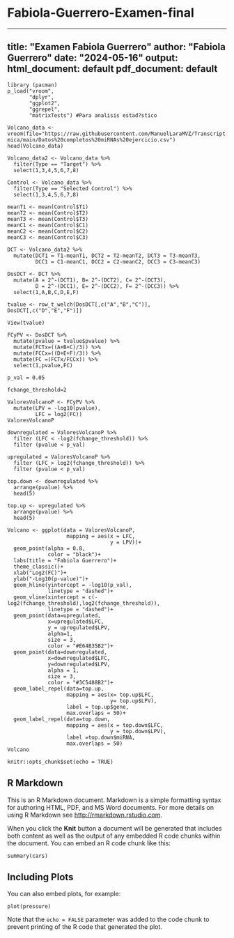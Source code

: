 # Fabiola-Guerrero-Examen-final
---
title: "Examen Fabiola Guerrero"
author: "Fabiola Guerrero"
date: "2024-05-16"
output:
  html_document: default
  pdf_document: default
---
```{r}
library (pacman)
p_load("vroom",
       "dplyr",
       "ggplot2",
       "ggrepel",
       "matrixTests") #Para analisis estad?stico
```

```{r}
Volcano_data <- vroom(file="https://raw.githubusercontent.com/ManuelLaraMVZ/Transcript-mica/main/Datos%20completos%20miRNAs%20ejercicio.csv")
head(Volcano_data)

Volcano_data2 <- Volcano_data %>% 
  filter(Type == "Target") %>% 
  select(1,3,4,5,6,7,8)
```

```{r}
Control <- Volcano_data %>% 
  filter(Type == "Selected Control") %>% 
  select(1,3,4,5,6,7,8)
```

```{r}
meanT1 <- mean(Control$T1)
meanT2 <- mean(Control$T2)
meanT3 <- mean(Control$T3)
meanC1 <- mean(Control$C1)
meanC2 <- mean(Control$C2)
meanC3 <- mean(Control$C3)

DCT <- Volcano_data2 %>% 
  mutate(DCT1 = T1-meanT1, DCT2 = T2-meanT2, DCT3 = T3-meanT3,
         DCC1 = C1-meanC1, DCC2 = C2-meanC2, DCC3 = C3-meanC3)
```

```{r}
DosDCT <- DCT %>% 
  mutate(A = 2^-(DCT1), B= 2^-(DCT2), C= 2^-(DCT3), 
         D = 2^-(DCC1), E= 2^-(DCC2), F= 2^-(DCC3)) %>% 
  select(1,A,B,C,D,E,F)
```

```{r}
tvalue <- row_t_welch(DosDCT[,c("A","B","C")], DosDCT[,c("D","E","F")])

View(tvalue)

FCyPV <- DosDCT %>% 
  mutate(pvalue = tvalue$pvalue) %>% 
  mutate(FCTx=((A+B+C)/3)) %>% 
  mutate(FCCx=((D+E+F)/3)) %>% 
  mutate(FC =(FCTx/FCCx)) %>% 
  select(1,pvalue,FC)
```

```{r}
p_val = 0.05

fchange_threshold=2
```

```{r}
ValoresVolcanoP <- FCyPV %>% 
  mutate(LPV = -log10(pvalue),
         LFC = log2(FC)) 
ValoresVolcanoP
```


```{r}
downregulated = ValoresVolcanoP %>% 
  filter (LFC < -log2(fchange_threshold)) %>% 
  filter (pvalue < p_val)
```

```{r}
upregulated = ValoresVolcanoP %>% 
  filter (LFC > log2(fchange_threshold)) %>% 
  filter (pvalue < p_val)
```

```{r}
top.down <- downregulated %>% 
  arrange(pvalue) %>% 
  head(5)
```

```{r}
top.up <- upregulated %>% 
  arrange(pvalue) %>% 
  head(5)
```


```{r}
Volcano <- ggplot(data = ValoresVolcanoP,
                   mapping = aes(x = LFC,
                                 y = LPV))+
  geom_point(alpha = 0.8,
             color = "black")+
  labs(title = "Fabiola Guerrero")+
  theme_classic()+
  xlab("Log2(FC)")+
  ylab("-Log10(p-value)")+
  geom_hline(yintercept = -log10(p_val),
             linetype = "dashed")+
  geom_vline(xintercept = c(-log2(fchange_threshold),log2(fchange_threshold)),
             linetype = "dashed")+
  geom_point(data=upregulated,
             x=upregulated$LFC,
             y = upregulated$LPV,
             alpha=1,
             size = 3,
             color = "#E64B35B2")+
  geom_point(data=downregulated,
             x=downregulated$LFC,
             y=downregulated$LPV,
             alpha = 1,
             size = 3,
             color = "#3C5488B2")+
  geom_label_repel(data=top.up,
                   mapping = aes(x= top.up$LFC,
                                 y= top.up$LPV),
                   label = top.up$gene,
                   max.overlaps = 50)+
  geom_label_repel(data=top.down,
                   mapping = aes(x = top.down$LFC,
                                 y = top.down$LPV),
                   label =top.down$miRNA,
                   max.overlaps = 50)
Volcano

```

```{r setup, include=FALSE}
knitr::opts_chunk$set(echo = TRUE)
```

## R Markdown

This is an R Markdown document. Markdown is a simple formatting syntax for authoring HTML, PDF, and MS Word documents. For more details on using R Markdown see <http://rmarkdown.rstudio.com>.

When you click the **Knit** button a document will be generated that includes both content as well as the output of any embedded R code chunks within the document. You can embed an R code chunk like this:

```{r cars}
summary(cars)
```

## Including Plots

You can also embed plots, for example:

```{r pressure, echo=FALSE}
plot(pressure)
```

Note that the `echo = FALSE` parameter was added to the code chunk to prevent printing of the R code that generated the plot.
